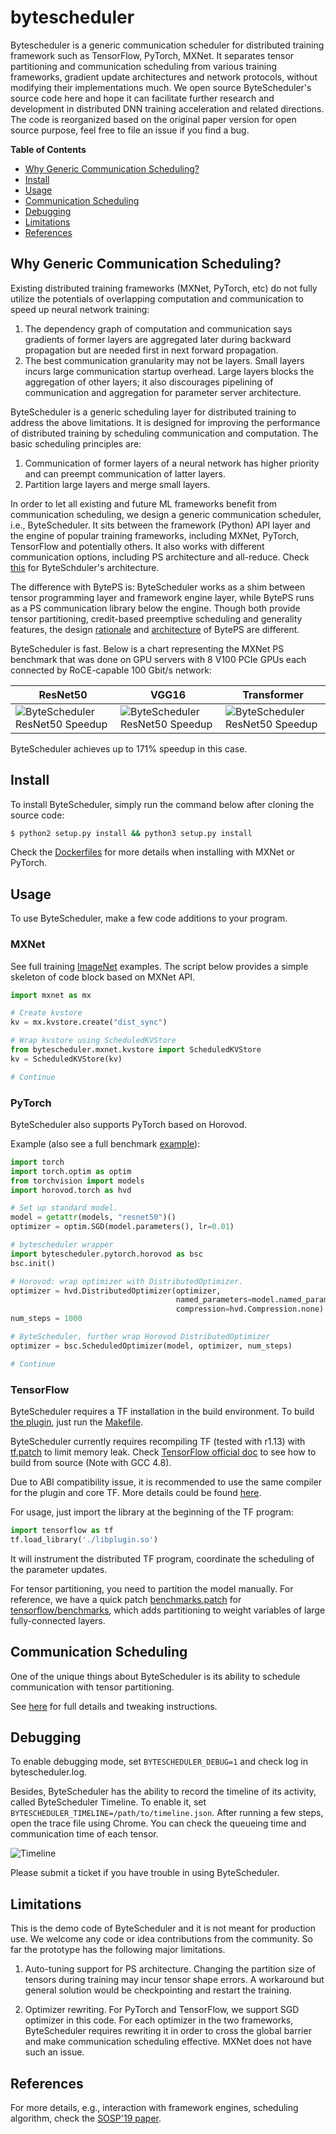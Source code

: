 # bytescheduler

Bytescheduler is a generic communication scheduler for distributed training framework such as TensorFlow, PyTorch, MXNet. It separates tensor partitioning and 
communication scheduling from various training frameworks, gradient update architectures and network protocols, without modifying their implementations much. 
We open source ByteScheduler's source code here and hope it can facilitate further research and development in distributed DNN training acceleration and related directions. The code is reorganized based on the original paper version for open source purpose, feel free to file an issue if you find a bug.

**Table of Contents**

- [Why Generic Communication Scheduling?](#Why-Generic-Communication-Scheduling)
- [Install](#install)
- [Usage](#usage)
- [Communication Scheduling](#communication-scheduling)
- [Debugging](#debugging)
- [Limitations](#limitations)
- [References](#references)

## Why Generic Communication Scheduling?

Existing distributed training frameworks (MXNet, PyTorch, etc) do not fully utilize the potentials of overlapping computation and communication to speed up neural network training:

1. The dependency graph of computation and communication says gradients of former layers are aggregated later during backward propagation but are needed first in next forward propagation.
2. The best communication granularity may not be layers. Small layers incurs large communication startup overhead. Large layers blocks the aggregation of other layers; it also discourages pipelining of communication and aggregation for parameter server architecture.

ByteScheduler is a generic scheduling layer for distributed training to address the above limitations. It is designed for improving the performance of distributed training by scheduling communication and computation. The basic scheduling principles are:

1. Communication of former layers of a neural network has higher priority and can preempt communication of latter layers.
2. Partition large layers and merge small layers.

In order to let all existing and future ML frameworks benefit from communication scheduling, we design a generic communication scheduler, i.e., ByteScheduler. 
It sits between the framework (Python) API layer and the engine of popular training frameworks, including MXNet, PyTorch, TensorFlow and potentially others. 
It also works with different communication options, including PS architecture and all-reduce. Check [this](docs/ByteScheduler_Arch.png) for ByteSchduler's architecture. 

The difference with BytePS is: ByteScheduler works as a shim between tensor programming layer and framework engine layer, while BytePS runs as a PS communication library below the engine. 
Though both provide tensor partitioning, credit-based preemptive scheduling and generality features, the design [rationale](https://github.com/bytedance/byteps/blob/master/docs/rationale.md)
 and [architecture](https://github.com/bytedance/byteps/blob/master/docs/architecture.md) of BytePS are different.

ByteScheduler is fast. Below is a chart representing the MXNet PS benchmark that was done on GPU
servers with 8 V100 PCIe GPUs each connected by RoCE-capable 100 Gbit/s network:

| ResNet50  | VGG16 | Transformer |
| ------------- | ------------- | -------------|
| ![ByteScheduler ResNet50 Speedup](docs/mxnet_ps_rdma_resnet50_sync.png)  | ![ByteScheduler ResNet50 Speedup](./docs/mxnet_ps_rdma_vgg16_sync.png)  | ![ByteScheduler ResNet50 Speedup](./docs/mxnet_ps_rdma_transformer_sync.png) |


ByteScheduler achieves up to 171% speedup in this case.

## Install

To install ByteScheduler, simply run the command below after cloning the source code:

```bash
$ python2 setup.py install && python3 setup.py install
```

Check the [Dockerfiles](docker/) for more details when installing with MXNet or PyTorch.

## Usage

To use ByteScheduler, make a few code additions to your program.

### MXNet

See full training [ImageNet](examples/mxnet-image-classification) examples. The script below provides a simple skeleton of code block based on MXNet API.

```python
import mxnet as mx

# Create kvstore
kv = mx.kvstore.create("dist_sync")

# Wrap kvstore using ScheduledKVStore
from bytescheduler.mxnet.kvstore import ScheduledKVStore
kv = ScheduledKVStore(kv)

# Continue
```

### PyTorch

ByteScheduler also supports PyTorch based on Horovod.

Example (also see a full benchmark [example](examples/pytorch_horovod_benchmark.py)):

```python
import torch
import torch.optim as optim
from torchvision import models
import horovod.torch as hvd

# Set up standard model.
model = getattr(models, "resnet50")()
optimizer = optim.SGD(model.parameters(), lr=0.01)

# bytescheduler wrapper
import bytescheduler.pytorch.horovod as bsc
bsc.init()

# Horovod: wrap optimizer with DistributedOptimizer.
optimizer = hvd.DistributedOptimizer(optimizer,
                                     named_parameters=model.named_parameters(),
                                     compression=hvd.Compression.none)
num_steps = 1000

# ByteScheduler, further wrap Horovod DistributedOptimizer
optimizer = bsc.ScheduledOptimizer(model, optimizer, num_steps)

# Continue
```


### TensorFlow

ByteScheduler requires a TF installation in the build environment. To build [the plugin](bytescheduler/tensorflow/plugin.cc), just run the [Makefile](bytescheduler/tensorflow/Makefile).

ByteScheduler currently requires recompiling TF (tested with r1.13) with [tf.patch](bytescheduler/tensorflow/tf.patch) to limit memory leak. Check [TensorFlow official doc](https://www.tensorflow.org/install/source#gpu) to see how to build from source (Note with GCC 4.8).

Due to ABI compatibility issue, it is recommended to use the same compiler for the plugin and core TF. More details could be found [here](https://github.com/tensorflow/tensorflow/issues/27067).

For usage, just import the library at the beginning of the TF program:

```python
import tensorflow as tf
tf.load_library('./libplugin.so')
```

It will instrument the distributed TF program, coordinate the scheduling of the parameter updates. 

For tensor partitioning, you need to partition the model manually. For reference, we have a quick patch [benchmarks.patch](examples/tensorflow/benchmarks.patch) for [tensorflow/benchmarks](https://github.com/tensorflow/benchmarks), which adds partitioning to weight variables of large fully-connected layers.


## Communication Scheduling

One of the unique things about ByteScheduler is its ability to schedule communication with tensor partitioning. 

See [here](docs/scheduling.md) for full details and tweaking instructions.

## Debugging

To enable debugging mode, set `BYTESCHEDULER_DEBUG=1` and check log in bytescheduler.log.

Besides, ByteScheduler has the ability to record the timeline of its activity, called ByteScheduler Timeline. To enable it, 
set `BYTESCHEDULER_TIMELINE=/path/to/timeline.json`. After running a few steps, open the trace file using Chrome. 
You can check the queueing time and communication time of each tensor.

![Timeline](docs/timeline.png)

Please submit a ticket if you have trouble in using ByteScheduler.


## Limitations

This is the demo code of ByteScheduler and it is not meant for production use. We welcome any code or idea contributions from the community. 
So far the prototype has the following major limitations. 

1. Auto-tuning support for PS architecture. Changing the partition size of
tensors during training may incur tensor shape errors. A workaround but general solution would be checkpointing 
and restart the training.

2. Optimizer rewriting. For PyTorch and TensorFlow, we support SGD optimizer in this code. For each optimizer in the two frameworks,
 ByteScheduler requires rewriting it in order to cross the global barrier and make communication scheduling 
 effective. MXNet does not have such an issue.
  




## References

For more details, e.g., interaction with framework engines, scheduling algorithm, check the [SOSP'19 paper](https://i.cs.hku.hk/~cwu/papers/yhpeng-sosp19.pdf).
